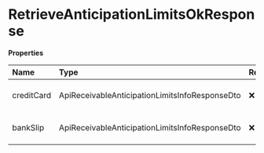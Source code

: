 # RetrieveAnticipationLimitsOkResponse

**Properties**

| Name       | Type                                           | Required | Description                     |
| :--------- | :--------------------------------------------- | :------- | :------------------------------ |
| creditCard | ApiReceivableAnticipationLimitsInfoResponseDto | ❌       | Credit card anticipation limits |
| bankSlip   | ApiReceivableAnticipationLimitsInfoResponseDto | ❌       | Credit card anticipation limits |

<!-- This file was generated by liblab | https://liblab.com/ -->
